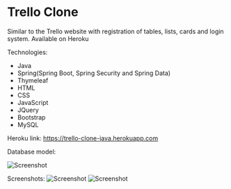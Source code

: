 # Trello Clone

Similar to the Trello website with registration of tables, lists, cards and login system. Available on Heroku

Technologies:
* Java
* Spring(Spring Boot, Spring Security and Spring Data)
* Thymeleaf
* HTML
* CSS
* JavaScript
* JQuery
* Bootstrap
* MySQL

Heroku link: https://trello-clone-java.herokuapp.com

Database model:<br/>

![Screenshot](https://user-images.githubusercontent.com/50384743/93641648-01183200-f9d3-11ea-8124-6dfef0a10912.png)

Screenshots:
![Screenshot](https://user-images.githubusercontent.com/50384743/97885314-f48f3500-1d05-11eb-9b29-2e57c77c5fe7.png)
![Screenshot](https://user-images.githubusercontent.com/50384743/97885356-0375e780-1d06-11eb-8acb-3ca371efc68c.png)
